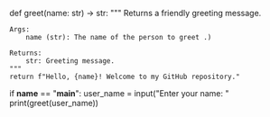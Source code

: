 def greet(name: str) -> str:
    """
    Returns a friendly greeting message.
    
    Args:
        name (str): The name of the person to greet .)

    Returns:
        str: Greeting message.
    """
    return f"Hello, {name}! Welcome to my GitHub repository."

if __name__ == "__main__":
    user_name = input("Enter your name: "
    print(greet(user_name))
